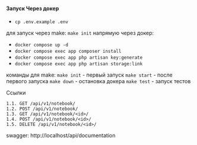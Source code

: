 #### Запуск Через докер
- `cp .env.example .env`

для запуск через make: `make init`
напрямую через докер:
- `docker compose up -d`
- `docker compose exec app composer install`
- `docker compose exec app php artisan key:generate`
- `docker compose exec app php artisan storage:link`

команды для make:
`make init`   - первый запуск
`make start`  - после первого запуска
`make down`   - остановка докера
`make test`   - запуск тестов

Ссылки
```
1.1. GET /api/v1/notebook/
1.2. POST /api/v1/notebook/
1.3. GET /api/v1/notebook/<id>/
1.4. POST /api/v1/notebook/<id>/
1.5. DELETE /api/v1/notebook/<id>/
```


swagger: http://localhost/api/documentation
